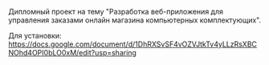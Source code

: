 Дипломный проект на тему "Разработка веб-приложения для управления заказами онлайн магазина компьютерных комплектующих".

Для установки: https://docs.google.com/document/d/1DhRXSvSF4vOZVJtkTv4yLLzRsXBCNOhd4OPI0bLO0xM/edit?usp=sharing
